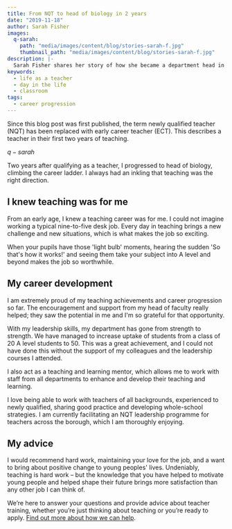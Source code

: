 ```yaml
---
title: From NQT to head of biology in 2 years
date: "2019-11-18"
author: Sarah Fisher
images:
  q-sarah:
    path: "media/images/content/blog/stories-sarah-f.jpg"
    thumbnail_path: "media/images/content/blog/stories-sarah-f.jpg"
description: |-
  Sarah Fisher shares her story of how she became a department head in a subject she loves.
keywords:
  - life as a teacher
  - day in the life
  - classroom
tags:
  - career progression
---
```


Since this blog post was first published, the term newly qualified teacher (NQT) has been replaced with early career teacher (ECT). This describes a teacher in their first two years of teaching.

$q-sarah$

Two years after qualifying as a teacher, I progressed to head of biology, climbing the career ladder. I always had an inkling that teaching was the right direction.

## I knew teaching was for me

From an early age, I knew a teaching career was for me. I could not imagine working a typical nine-to-five desk job. Every day in teaching brings a new challenge and new situations, which is what makes the job so exciting.

When your pupils have those 'light bulb' moments, hearing the sudden 'So that's how it works!' and seeing them take your subject into A level and beyond makes the job so worthwhile.

## My career development

I am extremely proud of my teaching achievements and career progression so far. The encouragement and support from my head of faculty really helped; they saw the potential in me and I'm so grateful for that opportunity.

With my leadership skills, my department has gone from strength to strength. We have managed to increase uptake of students from a class of 20 A level students to 50. This was a great achievement, and I could not have done this without the support of my colleagues and the leadership courses I attended.

I also act as a teaching and learning mentor, which allows me to work with staff from all departments to enhance and develop their teaching and learning.

I love being able to work with teachers of all backgrounds, experienced to newly qualified, sharing good practice and developing whole-school strategies. I am currently facilitating an NQT leadership programme for teachers across the borough, which I am thoroughly enjoying.

## My advice

I would recommend hard work, maintaining your love for the job, and a want to bring about positive change to young peoples' lives. Undeniably, teaching is hard work – but the knowledge that you have helped to motivate young people and helped shape their future brings more satisfaction than any other job I can think of.

We’re here to answer your questions and provide advice about teacher training, whether you’re just thinking about teaching or you’re ready to apply. [Find out more about how we can help](/help-and-advice).